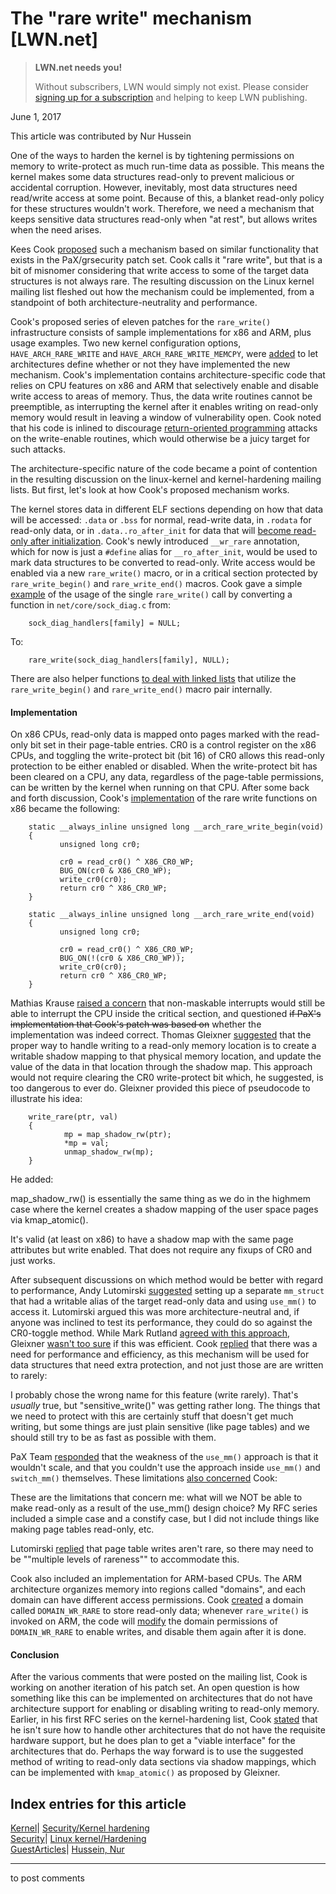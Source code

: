 # The "rare write" mechanism [LWN.net]

> **LWN.net needs you!**
> 
> Without subscribers, LWN would simply not exist. Please consider [signing up for a subscription](/Promo/nst-nag2/subscribe) and helping to keep LWN publishing. 

June 1, 2017

This article was contributed by Nur Hussein

One of the ways to harden the kernel is by tightening permissions on memory to write-protect as much run-time data as possible. This means the kernel makes some data structures read-only to prevent malicious or accidental corruption. However, inevitably, most data structures need read/write access at some point. Because of this, a blanket read-only policy for these structures wouldn't work. Therefore, we need a mechanism that keeps sensitive data structures read-only when "at rest", but allows writes when the need arises. 

Kees Cook [proposed](http://marc.info/?l=linux-kernel&m=149081147926918&w=2) such a mechanism based on similar functionality that exists in the PaX/grsecurity patch set. Cook calls it "rare write", but that is a bit of misnomer considering that write access to some of the target data structures is not always rare. The resulting discussion on the Linux kernel mailing list fleshed out how the mechanism could be implemented, from a standpoint of both architecture-neutrality and performance.

Cook's proposed series of eleven patches for the `rare_write()` infrastructure consists of sample implementations for x86 and ARM, plus usage examples. Two new kernel configuration options, `HAVE_ARCH_RARE_WRITE` and `HAVE_ARCH_RARE_WRITE_MEMCPY`, were [added](http://marc.info/?l=linux-kernel&m=149081147926916&w=2) to let architectures define whether or not they have implemented the new mechanism. Cook's implementation contains architecture-specific code that relies on CPU features on x86 and ARM that selectively enable and disable write access to areas of memory. Thus, the data write routines cannot be preemptible, as interrupting the kernel after it enables writing on read-only memory would result in leaving a window of vulnerability open. Cook noted that his code is inlined to discourage [return-oriented programming](https://en.wikipedia.org/wiki/Return-oriented_programming) attacks on the write-enable routines, which would otherwise be a juicy target for such attacks.

The architecture-specific nature of the code became a point of contention in the resulting discussion on the linux-kernel and kernel-hardening mailing lists. But first, let's look at how Cook's proposed mechanism works. 

The kernel stores data in different ELF sections depending on how that data will be accessed: `.data` or `.bss` for normal, read-write data, in `.rodata` for read-only data, or in `.data..ro_after_init` for data that will [become read-only after initialization](/Articles/666550/). Cook's newly introduced `__wr_rare` annotation, which for now is just a `#define` alias for `__ro_after_init`, would be used to mark data structures to be converted to read-only. Write access would be enabled via a new `rare_write()` macro, or in a critical section protected by `rare_write_begin()` and `rare_write_end()` macros. Cook gave a simple [example](http://marc.info/?l=linux-kernel&m=149081147926919&w=2) of the usage of the single `rare_write()` call by converting a function in `net/core/sock_diag.c` from:
    
    
        sock_diag_handlers[family] = NULL;
    

To: 
    
    
        rare_write(sock_diag_handlers[family], NULL);
    

There are also helper functions [to deal with linked lists](http://marc.info/?l=linux-kernel&m=149081159026970&w=2) that utilize the `rare_write_begin()` and `rare_write_end()` macro pair internally. 

#### Implementation

On x86 CPUs, read-only data is mapped onto pages marked with the read-only bit set in their page-table entries. CR0 is a control register on the x86 CPUs, and toggling the write-protect bit (bit 16) of CR0 allows this read-only protection to be either enabled or disabled. When the write-protect bit has been cleared on a CPU, any data, regardless of the page-table permissions, can be written by the kernel when running on that CPU. After some back and forth discussion, Cook's [implementation](http://marc.info/?l=linux-arm-kernel&m=149143768912131&w=2) of the rare write functions on x86 became the following: 
    
    
        static __always_inline unsigned long __arch_rare_write_begin(void)
        {
               unsigned long cr0;
    
               cr0 = read_cr0() ^ X86_CR0_WP;
               BUG_ON(cr0 & X86_CR0_WP);
               write_cr0(cr0);
               return cr0 ^ X86_CR0_WP;
        }
    
        static __always_inline unsigned long __arch_rare_write_end(void)
        {
               unsigned long cr0;
    
               cr0 = read_cr0() ^ X86_CR0_WP;
               BUG_ON(!(cr0 & X86_CR0_WP));
               write_cr0(cr0);
               return cr0 ^ X86_CR0_WP;
        } 
    

Mathias Krause [raised a concern](http://marc.info/?l=linux-arm-kernel&m=149155411211517&w=2) that non-maskable interrupts would still be able to interrupt the CPU inside the critical section, and questioned ~~if PaX's implementation that Cook's patch was based on~~ whether the implementation was indeed correct. Thomas Gleixner [suggested](http://marc.info/?l=linux-kernel&m=149155839912794&w=2) that the proper way to handle writing to a read-only memory location is to create a writable shadow mapping to that physical memory location, and update the value of the data in that location through the shadow map. This approach would not require clearing the CR0 write-protect bit which, he suggested, is too dangerous to ever do. Gleixner provided this piece of pseudocode to illustrate his idea: 
    
    
        write_rare(ptr, val)
        {
                mp = map_shadow_rw(ptr);
                *mp = val;
                unmap_shadow_rw(mp);
        }
    

He added:

map_shadow_rw() is essentially the same thing as we do in the highmem case where the kernel creates a shadow mapping of the user space pages via kmap_atomic().

It's valid (at least on x86) to have a shadow map with the same page attributes but write enabled. That does not require any fixups of CR0 and just works.

After subsequent discussions on which method would be better with regard to performance, Andy Lutomirski [suggested](http://marc.info/?l=linux-kernel&m=149158172821109&w=2) setting up a separate `mm_struct` that had a writable alias of the target read-only data and using `use_mm()` to access it. Lutomirski argued this was more architecture-neutral and, if anyone was inclined to test its performance, they could do so against the CR0-toggle method. While Mark Rutland [agreed with this approach](http://marc.info/?l=linux-kernel&m=149158221321267&w=2), Gleixner [wasn't too sure](http://marc.info/?l=linux-kernel&m=149159790526230&w=2) if this was efficient. Cook [replied](http://marc.info/?l=linux-kernel&m=149160005926868&w=2) that there was a need for performance and efficiency, as this mechanism will be used for data structures that need extra protection, and not just those are are written to rarely: 

I probably chose the wrong name for this feature (write rarely). That's _usually_ true, but "sensitive_write()" was getting rather long. The things that we need to protect with this are certainly stuff that doesn't get much writing, but some things are just plain sensitive (like page tables) and we should still try to be as fast as possible with them.

PaX Team [responded](http://marc.info/?l=linux-kernel&m=149176959725535&w=2) that the weakness of the `use_mm()` approach is that it wouldn't scale, and that you couldn't use the approach inside `use_mm()` and `switch_mm()` themselves. These limitations [also concerned](http://marc.info/?l=linux-kernel&m=149185519506015&w=2) Cook: 

These are the limitations that concern me: what will we NOT be able to make read-only as a result of the use_mm() design choice? My RFC series included a simple case and a constify case, but I did not include things like making page tables read-only, etc. 

Lutomirski [replied](http://marc.info/?l=linux-kernel&m=149185545706083&w=2) that page table writes aren't rare, so there may need to be ""multiple levels of rareness"" to accommodate this. 

Cook also included an implementation for ARM-based CPUs. The ARM architecture organizes memory into regions called "domains", and each domain can have different access permissions. Cook [created](http://marc.info/?l=linux-kernel&m=149081159126973&w=2) a domain called `DOMAIN_WR_RARE` to store read-only data; whenever `rare_write()` is invoked on ARM, the code will [modify](http://marc.info/?l=linux-kernel&m=149081159026972&w=2) the domain permissions of `DOMAIN_WR_RARE` to enable writes, and disable them again after it is done.

#### Conclusion

After the various comments that were posted on the mailing list, Cook is working on another iteration of his patch set. An open question is how something like this can be implemented on architectures that do not have architecture support for enabling or disabling writing to read-only memory. Earlier, in his first RFC series on the kernel-hardening list, Cook [stated](http://www.openwall.com/lists/kernel-hardening/2017/02/28/9) that he isn't sure how to handle other architectures that do not have the requisite hardware support, but he does plan to get a "viable interface" for the architectures that do. Perhaps the way forward is to use the suggested method of writing to read-only data sections via shadow mappings, which can be implemented with `kmap_atomic()` as proposed by Gleixner.

  
Index entries for this article  
---  
[Kernel](/Kernel/Index)| [Security/Kernel hardening](/Kernel/Index#Security-Kernel_hardening)  
[Security](/Security/Index/)| [Linux kernel/Hardening](/Security/Index/#Linux_kernel-Hardening)  
[GuestArticles](/Archives/GuestIndex/)| [Hussein, Nur](/Archives/GuestIndex/#Hussein_Nur)  
  


* * *

to post comments 
